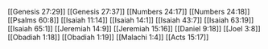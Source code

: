 [[Genesis 27:29]]
[[Genesis 27:37]]
[[Numbers 24:17]]
[[Numbers 24:18]]
[[Psalms 60:8]]
[[Isaiah 11:14]]
[[Isaiah 14:1]]
[[Isaiah 43:7]]
[[Isaiah 63:19]]
[[Isaiah 65:1]]
[[Jeremiah 14:9]]
[[Jeremiah 15:16]]
[[Daniel 9:18]]
[[Joel 3:8]]
[[Obadiah 1:18]]
[[Obadiah 1:19]]
[[Malachi 1:4]]
[[Acts 15:17]]
